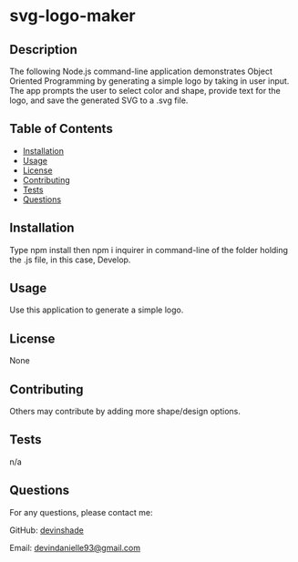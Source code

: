 # svg-logo-maker
  ## Description

  The following Node.js command-line application demonstrates Object Oriented Programming by generating a simple logo by taking in user input. The app prompts the user to select color and shape, provide text for the logo, and save the generated SVG to a .svg file.
  
  ## Table of Contents
  
  - [Installation](#installation)
  - [Usage](#usage)
  - [License](#license)
  - [Contributing](#contributing)
  - [Tests](#tests)
  - [Questions](#questions)
  
  ## Installation
  
  Type npm install then npm i inquirer in command-line of the folder holding the .js file, in this case, Develop.
  
  ## Usage
  
  Use this application to generate a simple logo.
  
  ## License
  
  None
  
  ## Contributing
  
  Others may contribute by adding more shape/design options.
  
  ## Tests
  
  n/a
  
  ## Questions
  
  For any questions, please contact me:
  
  GitHub: [devinshade](https://github.com/devinshade)
  
  Email: devindanielle93@gmail.com
